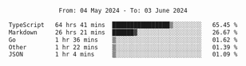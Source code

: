 <div align="center">
<p style="text-align: center;">
<!--START_SECTION:waka-->

```txt
From: 04 May 2024 - To: 03 June 2024

TypeScript   64 hrs 41 mins  ████████████████▒░░░░░░░░   65.45 %
Markdown     26 hrs 21 mins  ██████▓░░░░░░░░░░░░░░░░░░   26.67 %
Go           1 hr 36 mins    ▒░░░░░░░░░░░░░░░░░░░░░░░░   01.62 %
Other        1 hr 22 mins    ▒░░░░░░░░░░░░░░░░░░░░░░░░   01.39 %
JSON         1 hr 4 mins     ▒░░░░░░░░░░░░░░░░░░░░░░░░   01.09 %
```

<!--END_SECTION:waka-->
</p>
</div>
